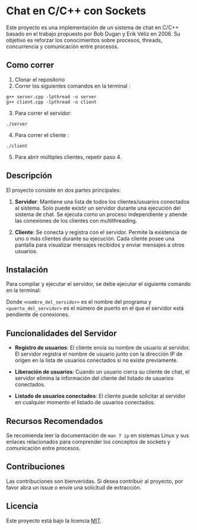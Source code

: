 # Chat en C/C++ con Sockets

Este proyecto es una implementación de un sistema de chat en C/C++ basado en el trabajo propuesto por Bob Dugan y Erik Véliz en 2006. Su objetivo es reforzar los conocimientos sobre procesos, threads, concurrencia y comunicación entre procesos.

## Como correr
1. Clonar el repositorio
2. Correr los siguientes comandos en la terminal :
```
g++ server.cpp -lpthread -o server
g++ client.cpp -lpthread -o client
```
3. Para correr el servidor:
```
./server
```

4. Para correr el cliente :
```
./client
```

5. Para abrir múltiples clientes, repetir paso 4.
## Descripción

El proyecto consiste en dos partes principales:

1. **Servidor**: Mantiene una lista de todos los clientes/usuarios conectados al sistema. Solo puede existir un servidor durante una ejecución del sistema de chat. Se ejecuta como un proceso independiente y atiende las conexiones de los clientes con multithreading.

2. **Cliente**: Se conecta y registra con el servidor. Permite la existencia de uno o más clientes durante su ejecución. Cada cliente posee una pantalla para visualizar mensajes recibidos y enviar mensajes a otros usuarios.

## Instalación

Para compilar y ejecutar el servidor, se debe ejecutar el siguiente comando en la terminal:


Donde `<nombre_del_servidor>` es el nombre del programa y `<puerto_del_servidor>` es el número de puerto en el que el servidor está pendiente de conexiones.

## Funcionalidades del Servidor

- **Registro de usuarios**: El cliente envía su nombre de usuario al servidor. El servidor registra el nombre de usuario junto con la dirección IP de origen en la lista de usuarios conectados si no existe previamente.

- **Liberación de usuarios**: Cuando un usuario cierra su cliente de chat, el servidor elimina la información del cliente del listado de usuarios conectados.

- **Listado de usuarios conectados**: El cliente puede solicitar al servidor en cualquier momento el listado de usuarios conectados.

## Recursos Recomendados

Se recomienda leer la documentación de `man 7 ip` en sistemas Linux y sus enlaces relacionados para comprender los conceptos de sockets y comunicación entre procesos.

## Contribuciones

Las contribuciones son bienvenidas. Si desea contribuir al proyecto, por favor abra un issue o envíe una solicitud de extracción.

## Licencia

Este proyecto está bajo la licencia [MIT](LICENSE).
